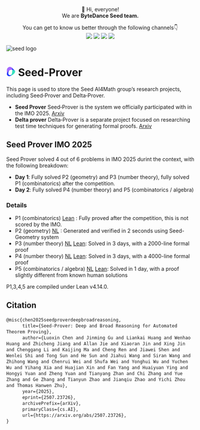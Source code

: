 <div align="center">
 👋 Hi, everyone! 
    <br>
    We are <b>ByteDance Seed team.</b>
</div>

<p align="center">
  You can get to know us better through the following channels👇
  <br>
  <a href="https://team.doubao.com/">
    <img src="https://img.shields.io/badge/Website-%231e37ff?style=for-the-badge&logo=bytedance&logoColor=white"></a>
  <a href="https://github.com/user-attachments/assets/93481cda-a7f3-47f3-b333-fe6b3da86b78">
    <img src="https://img.shields.io/badge/WeChat-07C160?style=for-the-badge&logo=wechat&logoColor=white"></a>
 <a href="Seed研究员 - 小红书">
    <img src="https://img.shields.io/badge/Xiaohongshu-%23FF2442?style=for-the-badge&logo=xiaohongshu&logoColor=white"></a>
  <a href="https://www.zhihu.com/org/dou-bao-da-mo-xing-tuan-dui/">
    <img src="https://img.shields.io/badge/zhihu-%230084FF?style=for-the-badge&logo=zhihu&logoColor=white"></a>
</p>

![seed logo](https://github.com/user-attachments/assets/c42e675e-497c-4508-8bb9-093ad4d1f216)

# <img src="./imgs/logo.png" height="25"> Seed-Prover


This page is used to store the Seed AI4Math group’s research projects, including Seed‑Prover and Delta‑Prover.

- **Seed Prover** Seed‑Prover is the system we officially participated with in the IMO 2025. [Arxiv](https://arxiv.org/abs/2507.23726)
- **Delta prover** Delta‑Prover is a separate project focused on researching test time techniques for generating formal proofs. [Arxiv](https://arxiv.org/abs/2507.15225)

## Seed Prover IMO 2025
Seed Prover solved 4 out of 6 problems in IMO 2025 durint the context, with the following breakdown:
- **Day 1**: Fully solved P2 (geometry) and P3 (number theory), fully solved P1  (combinatorics) after the competition.
- **Day 2**: Fully solved P4 (number theory) and P5 (combinatorics / algebra)

### Details
- P1 (combinatorics) [Lean](SeedProver/imo2025/p1.lean) : Fully proved after the competition, this is not scored by the IMO.
- P2 (geometry) [NL](SeedProver/imo2025/p2_proof.pdf) : Generated and verified in 2 seconds using Seed-Geometry system
- P3 (number theory) [NL](SeedProver/imo2025/p3_proof.pdf) [Lean](SeedProver/imo2025/p3.lean): Solved in 3 days, with a 2000-line formal proof
- P4 (number theory) [NL](SeedProver/imo2025/p4_proof.pdf) [Lean](SeedProver/imo2025/p4.lean): Solved in 3 days, with a 4000-line formal proof
- P5 (combinatorics / algebra) [NL](SeedProver/imo2025/p5_proof.pdf) [Lean](SeedProver/imo2025/p5.lean): Solved in 1 day, with a proof slightly different from known human solutions

P1,3,4,5 are compiled under Lean v4.14.0.

## Citation
```
@misc{chen2025seedproverdeepbroadreasoning,
      title={Seed-Prover: Deep and Broad Reasoning for Automated Theorem Proving}, 
      author={Luoxin Chen and Jinming Gu and Liankai Huang and Wenhao Huang and Zhicheng Jiang and Allan Jie and Xiaoran Jin and Xing Jin and Chenggang Li and Kaijing Ma and Cheng Ren and Jiawei Shen and Wenlei Shi and Tong Sun and He Sun and Jiahui Wang and Siran Wang and Zhihong Wang and Chenrui Wei and Shufa Wei and Yonghui Wu and Yuchen Wu and Yihang Xia and Huajian Xin and Fan Yang and Huaiyuan Ying and Hongyi Yuan and Zheng Yuan and Tianyang Zhan and Chi Zhang and Yue Zhang and Ge Zhang and Tianyun Zhao and Jianqiu Zhao and Yichi Zhou and Thomas Hanwen Zhu},
      year={2025},
      eprint={2507.23726},
      archivePrefix={arXiv},
      primaryClass={cs.AI},
      url={https://arxiv.org/abs/2507.23726}, 
}
```